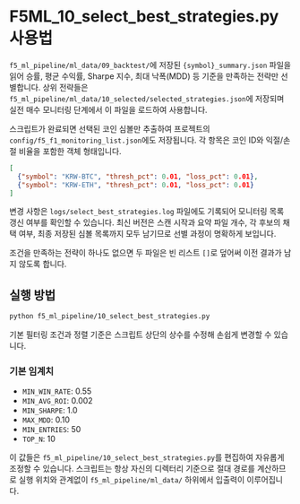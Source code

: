 # F5ML_10_select_best_strategies.py 사용법

`f5_ml_pipeline/ml_data/09_backtest/`에 저장된 `{symbol}_summary.json` 파일을 읽어
승률, 평균 수익률, Sharpe 지수, 최대 낙폭(MDD) 등 기준을 만족하는 전략만 선별합니다.
상위 전략들은 `f5_ml_pipeline/ml_data/10_selected/selected_strategies.json`에 저장되며
실전 매수 모니터링 단계에서 이 파일을 로드하여 사용합니다.

스크립트가 완료되면 선택된 코인 심볼만 추출하여
프로젝트의 `config/f5_f1_monitoring_list.json`에도 저장됩니다.
각 항목은 코인 ID와 익절/손절 비율을 포함한 객체 형태입니다.

```json
[
  {"symbol": "KRW-BTC", "thresh_pct": 0.01, "loss_pct": 0.01},
  {"symbol": "KRW-ETH", "thresh_pct": 0.01, "loss_pct": 0.01}
]
```

변경 사항은 `logs/select_best_strategies.log` 파일에도 기록되어
모니터링 목록 갱신 여부를 확인할 수 있습니다. 최신 버전은 스캔 시작과
요약 파일 개수, 각 후보의 채택 여부, 최종 저장된 심볼 목록까지 모두
남기므로 선별 과정이 명확하게 보입니다.

조건을 만족하는 전략이 하나도 없으면 두 파일은 빈 리스트 `[]`로 덮어써
이전 결과가 남지 않도록 합니다.

## 실행 방법
```bash
python f5_ml_pipeline/10_select_best_strategies.py
```

기본 필터링 조건과 정렬 기준은 스크립트 상단의 상수를 수정해 손쉽게 변경할 수 있습니다.

### 기본 임계치
- `MIN_WIN_RATE`: 0.55
- `MIN_AVG_ROI`: 0.002
- `MIN_SHARPE`: 1.0
- `MAX_MDD`: 0.10
- `MIN_ENTRIES`: 50
- `TOP_N`: 10

이 값들은 `f5_ml_pipeline/10_select_best_strategies.py`를 편집하여 자유롭게 조정할 수 있습니다.
스크립트는 항상 자신의 디렉터리 기준으로 절대 경로를 계산하므로 실행 위치와 관계없이 `f5_ml_pipeline/ml_data/` 하위에서 입출력이 이루어집니다.
